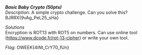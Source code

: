 ***Basic Baby Crypto (50pts)***  
_Description_: A simple crypto challenge. Can you solve this? BJRRX{9vAg_PeL25_sHa}  
  
_Solutions_  
Encryption is ROT13 with ROT5 on numbers. Can use online tool (https://www.dcode.fr/rot-13-cipher) or write your own tool.  
  
_Flag_: OWEEK{4iNt_CrY70_fUn}
